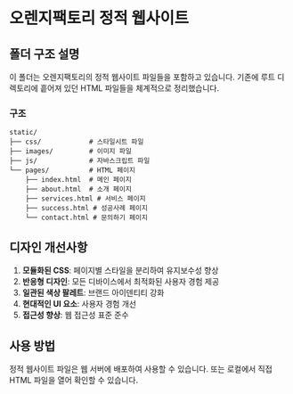 # 오렌지팩토리 정적 웹사이트

## 폴더 구조 설명

이 폴더는 오렌지팩토리의 정적 웹사이트 파일들을 포함하고 있습니다. 기존에 루트 디렉토리에 흩어져 있던 HTML 파일들을 체계적으로 정리했습니다.

### 구조

```
static/
├── css/            # 스타일시트 파일
├── images/         # 이미지 파일
├── js/             # 자바스크립트 파일
└── pages/          # HTML 페이지
    ├── index.html  # 메인 페이지
    ├── about.html  # 소개 페이지
    ├── services.html # 서비스 페이지
    ├── success.html # 성공사례 페이지
    └── contact.html # 문의하기 페이지
```

## 디자인 개선사항

1. **모듈화된 CSS**: 페이지별 스타일을 분리하여 유지보수성 향상
2. **반응형 디자인**: 모든 디바이스에서 최적화된 사용자 경험 제공
3. **일관된 색상 팔레트**: 브랜드 아이덴티티 강화
4. **현대적인 UI 요소**: 사용자 경험 개선
5. **접근성 향상**: 웹 접근성 표준 준수

## 사용 방법

정적 웹사이트 파일은 웹 서버에 배포하여 사용할 수 있습니다. 또는 로컬에서 직접 HTML 파일을 열어 확인할 수 있습니다.